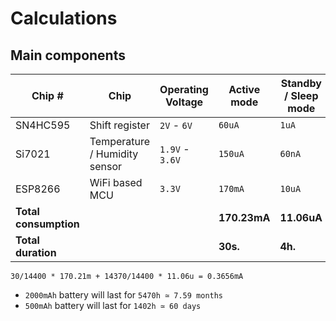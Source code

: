 # Calculations

## Main components

| Chip # | Chip | Operating Voltage | Active mode | Standby / Sleep mode |
| ------ | ------ | ------ | ------ | ------ |
| SN4HC595 | Shift register | `2V` - `6V` | `60uA` | `1uA` |
| Si7021 | Temperature / Humidity sensor | `1.9V` - `3.6V` | `150uA` | `60nA` |
| ESP8266 | WiFi based MCU | `3.3V` | `170mA` | `10uA` |
| **Total consumption** | | | **170.23mA** | **11.06uA** |
| **Total duration** | | | **30s.** | **4h.** |

`30/14400 * 170.21m + 14370/14400 * 11.06u = 0.3656mA`

- `2000mAh` battery will last for `5470h ≃ 7.59 months`
- `500mAh` battery will last for `1402h ≃ 60 days`
